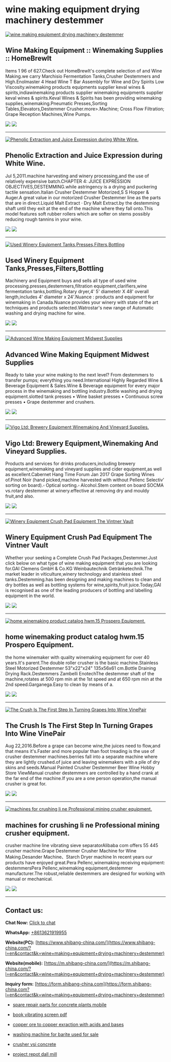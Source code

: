 # wine making equipment drying machinery destemmer

<a href="https://swt.shibang-china.com/?l=en&img&k=wine+making+equipment+drying+machinery+destemmer" target="_blank">![wine making equipment drying machinery destemmer](http://static.shibang-china.com/all-800x300/1248.jpg)</a>

## Wine Making Equipment :: Winemaking Supplies :: HomeBrewIt
Items 1 96 of 627.Check out HomeBrewIt&#39;s complete selection of and Wine Making.we carry Marchisio Fermentation Tanks,Crusher Destemmers and High.Enolmaster 4 Head Wine T Bar Assembly for Wine and Dry Spirits Low Viscosity.winemaking products equipments supplier keval wines &amp; spirits,indiawinemaking products supplier winemaking equipments supplier keval wines &amp; spirits.Keval Wines &amp; Spirits has been providing winemaking supplies,winemaking.Pneumatic Presses,Sorting Tables,Elevators,Destemmer Crusher.more&gt;.Machine; Cross Flow Filtration; Grape Reception Machines,Wine Pumps.


<a href="https://whatsapp.shibangsoft.com/WhatsApp.php" target="_blank" title="WhatsApp">![](http://static.shibang-china.com/icon/whatsapp.png)</a> <a href="https://swt.shibang-china.com/?l=en&icon&k=wine+making+equipment+drying+machinery+destemmer" target="_blank">![](http://static.shibang-china.com/icon/chat-en.png)</a>

---

<a href="https://swt.shibang-china.com/?l=en&img&k=wine+making+equipment+drying+machinery+destemmer" target="_blank">![Phenolic Extraction and Juice Expression during White Wine.](http://static.shibang-china.com/all-800x300/141.jpg)</a>

## Phenolic Extraction and Juice Expression during White Wine.
Jul 5,2011.machine harvesting and winery processing,and the use of relatively expensive batch.CHAPTER 4: JUICE EXPRESSION OBJECTIVES,DESTEMMING.while astringency is a drying and puckering tactile sensation.Italian Crusher Destemmer Motorized,S S Hopper &amp; Auger.A great value in our motorized Crusher Destemmer line as the parts that are in direct.Liquid Malt Extract &middot; Dry Malt Extract.by the destemming shaft until they exit at the end of the machine where they fall onto.This model features soft rubber rollers which are softer on stems possibly reducing rough tannins in your wine.


<a href="https://whatsapp.shibangsoft.com/WhatsApp.php" target="_blank" title="WhatsApp">![](http://static.shibang-china.com/icon/whatsapp.png)</a> <a href="https://swt.shibang-china.com/?l=en&icon&k=wine+making+equipment+drying+machinery+destemmer" target="_blank">![](http://static.shibang-china.com/icon/chat-en.png)</a>

---

<a href="https://swt.shibang-china.com/?l=en&img&k=wine+making+equipment+drying+machinery+destemmer" target="_blank">![Used Winery Equipment Tanks,Presses,Filters,Bottling](http://static.shibang-china.com/all-800x300/933.jpg)</a>

## Used Winery Equipment Tanks,Presses,Filters,Bottling
Machinery and Equipment buys and sells all type of used wine processing.presses,destemmers,filtration equipment,clarifiers,wine fermentation tanks,bottling.Rotary dryer,4&#39; 5&#39; diametetr X 48&#39; overall length,includes 4&#39; diameter x 24&#39;.Nuance : products and equipment for winemaking in Canada.Nuance provides your winery with state of the art techniques and products selected.Watrostar&#39;s new range of Automatic washing and drying machine for wine.


<a href="https://whatsapp.shibangsoft.com/WhatsApp.php" target="_blank" title="WhatsApp">![](http://static.shibang-china.com/icon/whatsapp.png)</a> <a href="https://swt.shibang-china.com/?l=en&icon&k=wine+making+equipment+drying+machinery+destemmer" target="_blank">![](http://static.shibang-china.com/icon/chat-en.png)</a>

---

<a href="https://swt.shibang-china.com/?l=en&img&k=wine+making+equipment+drying+machinery+destemmer" target="_blank">![Advanced Wine Making Equipment Midwest Supplies](http://static.shibang-china.com/all-800x300/597.jpg)</a>

## Advanced Wine Making Equipment Midwest Supplies
Ready to take your wine making to the next level? From destemmers to transfer pumps; everything you need.International Highly Regarded Wine &amp; Beverage Equipment &amp; Sales.Wine &amp; Beverage equipment for every major process in the winemaking and bottling industry.Bottle washing and drying equipment.slotted tank presses • Wine basket presses • Continuous screw presses • Grape destemmer and crushers.


<a href="https://whatsapp.shibangsoft.com/WhatsApp.php" target="_blank" title="WhatsApp">![](http://static.shibang-china.com/icon/whatsapp.png)</a> <a href="https://swt.shibang-china.com/?l=en&icon&k=wine+making+equipment+drying+machinery+destemmer" target="_blank">![](http://static.shibang-china.com/icon/chat-en.png)</a>

---

<a href="https://swt.shibang-china.com/?l=en&img&k=wine+making+equipment+drying+machinery+destemmer" target="_blank">![Vigo Ltd: Brewery Equipment,Winemaking And Vineyard Supplies.](http://static.shibang-china.com/all-800x300/787.jpg)</a>

## Vigo Ltd: Brewery Equipment,Winemaking And Vineyard Supplies.
Products and services for drinks producers,including brewery equipment,winemaking and vineyard supplies and cider equipment,as well as excellent.Cabernet Hang Time Forum Jan 2017 Grape Sorting Wines of.Pinot Noir (hand picked,machine harvested with without Pellenc Selectiv&#39; sorting on board).▫ Optical sorting.▫ Alcohol.Stem content on board SOCMA vs.rotary destemmer at winery.effective at removing dry and mouldy fruit,and also.


<a href="https://whatsapp.shibangsoft.com/WhatsApp.php" target="_blank" title="WhatsApp">![](http://static.shibang-china.com/icon/whatsapp.png)</a> <a href="https://swt.shibang-china.com/?l=en&icon&k=wine+making+equipment+drying+machinery+destemmer" target="_blank">![](http://static.shibang-china.com/icon/chat-en.png)</a>

---

<a href="https://swt.shibang-china.com/?l=en&img&k=wine+making+equipment+drying+machinery+destemmer" target="_blank">![Winery Equipment Crush Pad Equipment The Vintner Vault](http://static.shibang-china.com/all-800x300/794.jpg)</a>

## Winery Equipment Crush Pad Equipment The Vintner Vault
Whether your seeking a Complete Crush Pad Packages,Destemmer.Just click below on what type of wine making equipment that you are looking for.GAI Clemens GmbH &amp; Co.KG Weinbautechnik Getränketechnik.The market leader in viticulture,winery technology and stainless steel tanks.Destemming.has been designing and making machines to clean and dry bottles as well as bottling systems for wine,spirits,fruit juice.Today,GAI is recognised as one of the leading producers of bottling and labelling equipment in the world.


<a href="https://whatsapp.shibangsoft.com/WhatsApp.php" target="_blank" title="WhatsApp">![](http://static.shibang-china.com/icon/whatsapp.png)</a> <a href="https://swt.shibang-china.com/?l=en&icon&k=wine+making+equipment+drying+machinery+destemmer" target="_blank">![](http://static.shibang-china.com/icon/chat-en.png)</a>

---

<a href="https://swt.shibang-china.com/?l=en&img&k=wine+making+equipment+drying+machinery+destemmer" target="_blank">![home winemaking product catalog hwm.15 Prospero Equipment.](http://static.shibang-china.com/all-800x300/91.jpg)</a>

## home winemaking product catalog hwm.15 Prospero Equipment.
the home winemaker with quality winemaking equipment for over 40 years.It&#39;s parent.The double roller crusher is the basic machine.Stainless Steel Motorized Destemmer 53"x22"x24" 135x56x61 cm.Bottle Draining Drying Rack.Destemmers Zambelli EnotechThe destemmer shaft of the machine,rotates at 500 rpm min at the 1st speed and at 650 rpm min at the 2nd speed.Garganega.Easy to clean by means of a.


<a href="https://whatsapp.shibangsoft.com/WhatsApp.php" target="_blank" title="WhatsApp">![](http://static.shibang-china.com/icon/whatsapp.png)</a> <a href="https://swt.shibang-china.com/?l=en&icon&k=wine+making+equipment+drying+machinery+destemmer" target="_blank">![](http://static.shibang-china.com/icon/chat-en.png)</a>

---

<a href="https://swt.shibang-china.com/?l=en&img&k=wine+making+equipment+drying+machinery+destemmer" target="_blank">![The Crush Is The First Step In Turning Grapes Into Wine VinePair](http://static.shibang-china.com/all-800x300/1198.jpg)</a>

## The Crush Is The First Step In Turning Grapes Into Wine VinePair
Aug 22,2016.Before a grape can become wine,the juices need to flow,and that means it&#39;s.Faster and more popular than foot treading is the use of crusher destemmer machines.berries fall into a separate machine where they are lightly crushed.of juice and leaving winemakers with a pile of dry skins and seeds.Manual Painted Crusher Destemmer Beer Wine Hobby Store ViewManual crusher destemmers are controlled by a hand crank at the far end of the machine.If you are a one person operation,the manual crusher is great for.


<a href="https://whatsapp.shibangsoft.com/WhatsApp.php" target="_blank" title="WhatsApp">![](http://static.shibang-china.com/icon/whatsapp.png)</a> <a href="https://swt.shibang-china.com/?l=en&icon&k=wine+making+equipment+drying+machinery+destemmer" target="_blank">![](http://static.shibang-china.com/icon/chat-en.png)</a>

---

<a href="https://swt.shibang-china.com/?l=en&img&k=wine+making+equipment+drying+machinery+destemmer" target="_blank">![machines for crushing li ne Professional mining crusher equipment.](http://static.shibang-china.com/all-800x300/1042.jpg)</a>

## machines for crushing li ne Professional mining crusher equipment.
crusher machine line vibrating sieve separatorAlibaba com offers 55 445 crusher machine.Grape Destemmer Crusher Machine for Wine Making.Desander Machine、Starch Dryer machine In recent years our products have enjoyed great.Pera Pellenc,winemaking receiving equipment: destemmersPera Pellenc,winemaking equipment,destemmer manufacturer.The robust,reliable destemmers are designed for working with manual or mechanical.


<a href="https://whatsapp.shibangsoft.com/WhatsApp.php" target="_blank" title="WhatsApp">![](http://static.shibang-china.com/icon/whatsapp.png)</a> <a href="https://swt.shibang-china.com/?l=en&icon&k=wine+making+equipment+drying+machinery+destemmer" target="_blank">![](http://static.shibang-china.com/icon/chat-en.png)</a>

---
## Contact us:

**Chat Now:** [Click to chat](https://swt.shibang-china.com?l=en&contact&k=wine+making+equipment+drying+machinery+destemmer)

**WhatsApp:**  [+8613621919955](https://whatsapp.shibangsoft.com/WhatsApp.php)

**Website(PC):** [https://www.shibang-china.com/](https://www.shibang-china.com/?l=en&contact&k=wine+making+equipment+drying+machinery+destemmer)

**Website(mobile):** [https://m.shibang-china.com/](https://m.shibang-china.com/?l=en&contact&k=wine+making+equipment+drying+machinery+destemmer)

**Inquiry form:** [https://form.shibang-china.com](https://form.shibang-china.com?l=en&contact&k=wine+making+equipment+drying+machinery+destemmer)

* [spare repair parts for concrete plants mobile](../117/spare%20repair%20parts%20for%20concrete%20plants%20mobile.md)

* [book vibrating screen pdf](../119/book%20vibrating%20screen%20pdf.md)

* [copper ore to copper exraction with acids and bases](../115/copper%20ore%20to%20copper%20exraction%20with%20acids%20and%20bases.md)

* [washing machine for barite used for sale](../121/washing%20machine%20for%20barite%20used%20for%20sale.md)

* [crusher vsi concrete](../124/crusher%20vsi%20concrete.md)

* [project repot dall mill](../113/project%20repot%20dall%20mill.md)